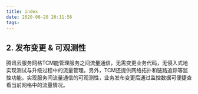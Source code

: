 ```yaml
---
title: index
date: 2020-08-20 20:11:56
tags:
---
```


## 2. 发布变更 & 可观测性

腾讯云服务网格TCM能管理服务之间流量通信，无需变更业务代码，无侵入式地实现测试与升级过程中的流量管理。另外，TCM还提供网络拓扑和链路追踪等监控功能，实现服务间流量通信的可观测性，业务发布变更后通过监控数据可便捷查看当前网格中的流量情况。